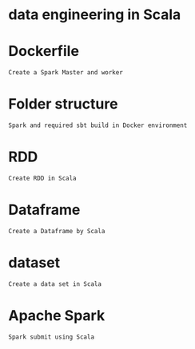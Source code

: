 # data engineering in Scala 
# Dockerfile 
    Create a Spark Master and worker 
# Folder structure 
    Spark and required sbt build in Docker environment 
# RDD 
    Create RDD in Scala 
    
# Dataframe 
    Create a Dataframe by Scala
# dataset 
    Create a data set in Scala 
# Apache Spark 
    Spark submit using Scala 

